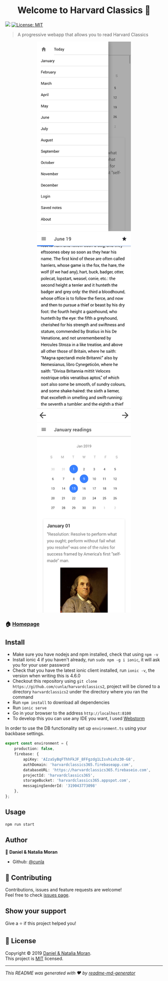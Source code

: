 <h1 align="center">Welcome to Harvard Classics 👋</h1>
<p>
  <img src="https://img.shields.io/badge/version-1.0.0-blue.svg?cacheSeconds=2592000" />
  <a href="https://github.com/cunla/harvardclassics2/blob/master/LICENSE">
    <img alt="License: MIT" src="https://img.shields.io/badge/License-MIT-yellow.svg" target="_blank" />
  </a>
</p>

> A progressive webapp that allows you to read Harvard Classics
<p align="center">
  <img src="screenshots/menu.png" width="300" title="Menu page">
  <img src="screenshots/today.png" width="300" title="Today reading">
  <img src="screenshots/month.png" width="300" alt="Monthly summary">
</p>


### 🏠 [Homepage](http://harvardclassics365.firebaseapp.com)

## Install


* Make sure you have nodejs and npm installed, check that using `npm -v`
* Install ionic 4 if you haven't already, run `sudo npm -g i ionic`, it will ask you for your user password
* Check that you have the latest ionic client installed, run `ionic -v`, the version when writing this is 4.6.0
* Checkout this repository using `git clone https://github.com/cunla/harvardclassics2`, project will be 
cloned to a directory `harvardclassics2` under the directory where you ran the command
* Run `npm install` to download all dependencies
* Run `ionic serve`
* Go in your browser to the address `http://localhost:8100`
* To develop this you can use any IDE you want, I used [Webstorm](https://www.jetbrains.com/webstorm/?fromMenu)

In order to use the DB functionality set up `environment.ts` using your backbase settings.

```typescript
export const environment = {
    production: false,
    firebase: {
        apiKey: 'AIzaSyBqFThhFkJF_8FFgzdg1LIsvhixhz30-G8',
        authDomain: 'harvardclassics365.firebaseapp.com',
        databaseURL: 'https://harvardclassics365.firebaseio.com',
        projectId: 'harvardclassics365',
        storageBucket: 'harvardclassics365.appspot.com',
        messagingSenderId: '319043773098'
    },
};
```


## Usage

```sh
npm run start
```

## Author

👤 **Daniel &amp; Natalia Moran**

* Github: [@cunla](https://github.com/cunla)

## 🤝 Contributing

Contributions, issues and feature requests are welcome!<br />Feel free to check [issues page](https://github.com/cunla/harvardclassics2/issues).

## Show your support

Give a ⭐️ if this project helped you!

## 📝 License

Copyright © 2019 [Daniel &amp; Natalia Moran](https://github.com/cunla).<br />
This project is [MIT](https://github.com/cunla/harvardclassics2/blob/master/LICENSE) licensed.

***
_This README was generated with ❤️ by [readme-md-generator](https://github.com/kefranabg/readme-md-generator)_
